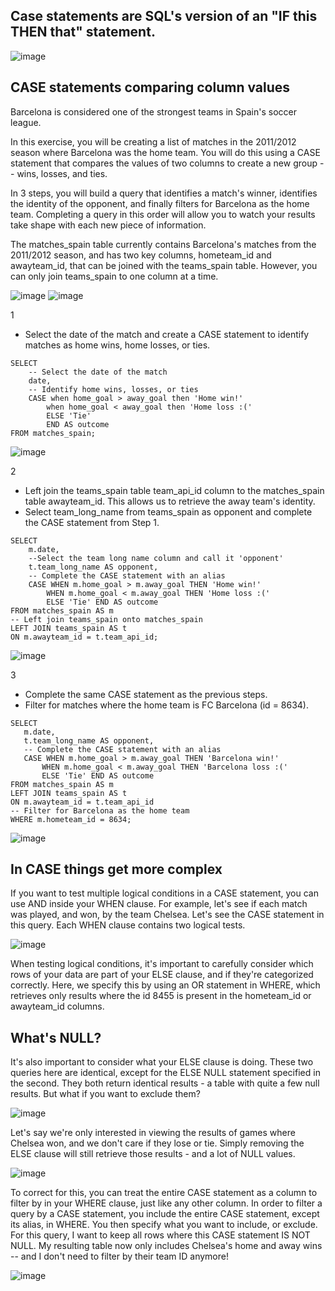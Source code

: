 ## Case statements are SQL's version of an "IF this THEN that" statement. 

![image](https://user-images.githubusercontent.com/118057504/219962332-0c1f8616-c6fa-480e-a5cc-f030e83bd9ef.png)

## CASE statements comparing column values

Barcelona is considered one of the strongest teams in Spain's soccer league.

In this exercise, you will be creating a list of matches in the 2011/2012 season where Barcelona was the home team. You will do this using a CASE statement that compares the values of two columns to create a new group -- wins, losses, and ties.

In 3 steps, you will build a query that identifies a match's winner, identifies the identity of the opponent, and finally filters for Barcelona as the home team. Completing a query in this order will allow you to watch your results take shape with each new piece of information.

The matches_spain table currently contains Barcelona's matches from the 2011/2012 season, and has two key columns, hometeam_id and awayteam_id, that can be joined with the teams_spain table. However, you can only join teams_spain to one column at a time.

![image](https://user-images.githubusercontent.com/118057504/219962995-3bc8869e-6ce5-4370-8951-9e3d970ea794.png)
![image](https://user-images.githubusercontent.com/118057504/219963012-ab8c6cc3-a641-4504-ac0d-261df4180d75.png)

1
 - Select the date of the match and create a CASE statement to identify matches as home wins, home losses, or ties.
```
SELECT 
	-- Select the date of the match
	date,
	-- Identify home wins, losses, or ties
	CASE when home_goal > away_goal then 'Home win!'
        when home_goal < away_goal then 'Home loss :(' 
        ELSE 'Tie' 
		END AS outcome
FROM matches_spain;
```
![image](https://user-images.githubusercontent.com/118057504/219963071-fb9437b9-d745-469b-8476-4caba4478472.png)

2
 - Left join the teams_spain table team_api_id column to the matches_spain table awayteam_id. This allows us to retrieve the away team's identity.
 - Select team_long_name from teams_spain as opponent and complete the CASE statement from Step 1.
```
SELECT 
	m.date,
	--Select the team long name column and call it 'opponent'
	t.team_long_name AS opponent, 
	-- Complete the CASE statement with an alias
	CASE WHEN m.home_goal > m.away_goal THEN 'Home win!'
        WHEN m.home_goal < m.away_goal THEN 'Home loss :('
        ELSE 'Tie' END AS outcome
FROM matches_spain AS m
-- Left join teams_spain onto matches_spain
LEFT JOIN teams_spain AS t
ON m.awayteam_id = t.team_api_id;
```
![image](https://user-images.githubusercontent.com/118057504/219963137-ee8eb181-1717-4537-95d8-7f518ffed260.png)

3
 - Complete the same CASE statement as the previous steps.
 - Filter for matches where the home team is FC Barcelona (id = 8634).
 ```
 SELECT 
	m.date,
	t.team_long_name AS opponent,
    -- Complete the CASE statement with an alias
	CASE WHEN m.home_goal > m.away_goal THEN 'Barcelona win!'
        WHEN m.home_goal < m.away_goal THEN 'Barcelona loss :(' 
        ELSE 'Tie' END AS outcome 
FROM matches_spain AS m
LEFT JOIN teams_spain AS t 
ON m.awayteam_id = t.team_api_id
-- Filter for Barcelona as the home team
WHERE m.hometeam_id = 8634; 
```
![image](https://user-images.githubusercontent.com/118057504/219963210-ad3bbe11-34b2-4b27-b81c-5ef6403e765f.png)

## In CASE things get more complex

If you want to test multiple logical conditions in a CASE statement, you can use AND inside your WHEN clause. 
For example, let's see if each match was played, and won, by the team Chelsea. Let's see the CASE statement in this query. Each WHEN clause contains two logical tests.

![image](https://user-images.githubusercontent.com/118057504/219963447-4a6330c1-60b4-4f49-acef-6db83c28babd.png)

When testing logical conditions, it's important to carefully consider which rows of your data are part of your ELSE clause, and if they're categorized correctly.
Here, we specify this by using an OR statement in WHERE, which retrieves only results where the id 8455 is present in the hometeam_id or awayteam_id columns. 

## What's NULL?
It's also important to consider what your ELSE clause is doing. These two queries here are identical, except for the ELSE NULL statement specified in the second. They both return identical results - a table with quite a few null results. But what if you want to exclude them?

![image](https://user-images.githubusercontent.com/118057504/219964114-cf51d817-59be-4818-ba9e-dac0aa49493f.png)


Let's say we're only interested in viewing the results of games where Chelsea won, and we don't care if they lose or tie. Simply removing the ELSE clause will still retrieve those results - and a lot of NULL values.

![image](https://user-images.githubusercontent.com/118057504/219964167-9e2759d7-2d8a-499f-8f8d-207c8e5b3326.png)



To correct for this, you can treat the entire CASE statement as a column to filter by in your WHERE clause, just like any other column. In order to filter a query by a CASE statement, you include the entire CASE statement, except its alias, in WHERE. You then specify what you want to include, or exclude. For this query, I want to keep all rows where this CASE statement IS NOT NULL. My resulting table now only includes Chelsea's home and away wins -- and I don't need to filter by their team ID anymore!

![image](https://user-images.githubusercontent.com/118057504/219964227-ce9eb397-7814-4130-9263-ebffb4b72012.png)

